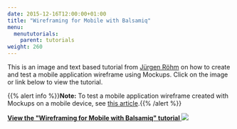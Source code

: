 ```yaml
---
date: 2015-12-16T12:00:00+01:00
title: "Wireframing for Mobile with Balsamiq"
menu:
  menututorials:
    parent: tutorials
weight: 260
---
```


This is an image and text based tutorial from [Jürgen Röhm](http://www.jroehm.com/) on how to create and test a mobile application wireframe using Mockups. Click on the image or link below to view the tutorial.

{{% alert info %}}**Note:** To test a mobile application wireframe created with Mockups on a mobile device, see [this article](/tutorials/mobileapptest).{{% /alert %}}

[**View the "Wireframing for Mobile with Balsamiq" tutorial**
![](http://www.jroehm.com/wp-content/uploads/2013/10/Bildschirmfoto-2013-10-15-um-11.18.21.png)](http://www.jroehm.com/2013/10/wireframing-for-mobile-with-balsamiq/)